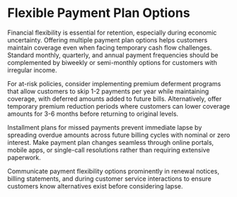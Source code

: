 # Flexible Payment Plan Options

Financial flexibility is essential for retention, especially during economic uncertainty. Offering multiple payment plan options helps customers maintain coverage even when facing temporary cash flow challenges. Standard monthly, quarterly, and annual payment frequencies should be complemented by biweekly or semi-monthly options for customers with irregular income.

For at-risk policies, consider implementing premium deferment programs that allow customers to skip 1-2 payments per year while maintaining coverage, with deferred amounts added to future bills. Alternatively, offer temporary premium reduction periods where customers can lower coverage amounts for 3-6 months before returning to original levels.

Installment plans for missed payments prevent immediate lapse by spreading overdue amounts across future billing cycles with nominal or zero interest. Make payment plan changes seamless through online portals, mobile apps, or single-call resolutions rather than requiring extensive paperwork.

Communicate payment flexibility options prominently in renewal notices, billing statements, and during customer service interactions to ensure customers know alternatives exist before considering lapse.

